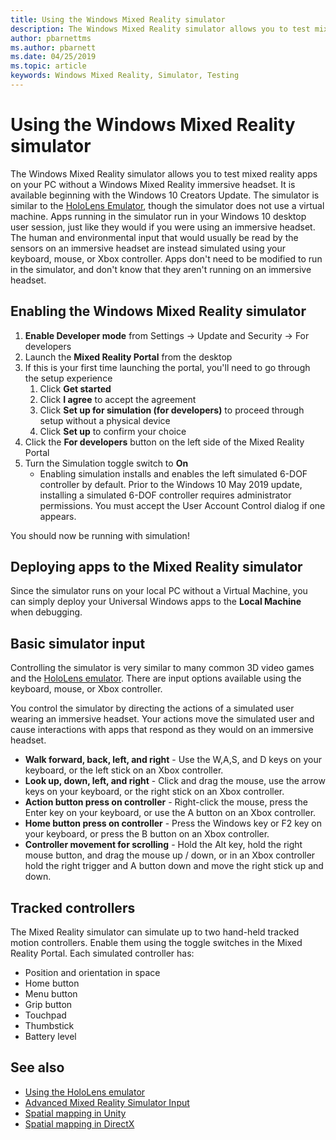 ```yaml
---
title: Using the Windows Mixed Reality simulator
description: The Windows Mixed Reality simulator allows you to test mixed reality apps on your PC without a Windows Mixed Reality immersive headset. 
author: pbarnettms
ms.author: pbarnett
ms.date: 04/25/2019
ms.topic: article
keywords: Windows Mixed Reality, Simulator, Testing
---
```




# Using the Windows Mixed Reality simulator

The Windows Mixed Reality simulator allows you to test mixed reality apps on your PC without a Windows Mixed Reality immersive headset. It is available beginning with the Windows 10 Creators Update. The simulator is similar to the [HoloLens Emulator](using-the-hololens-emulator.md), though the simulator does not use a virtual machine. Apps running in the simulator run in your Windows 10 desktop user session, just like they would if you were using an immersive headset. The human and environmental input that would usually be read by the sensors on an immersive headset are instead simulated using your keyboard, mouse, or Xbox controller. Apps don't need to be modified to run in the simulator, and don't know that they aren't running on an immersive headset.

## Enabling the Windows Mixed Reality simulator

1. **Enable Developer mode** from Settings -> Update and Security -> For developers
2. Launch the **Mixed Reality Portal** from the desktop
3. If this is your first time launching the portal, you'll need to go through the setup experience
   1. Click **Get started**
   2. Click **I agree** to accept the agreement
   3. Click **Set up for simulation (for developers)** to proceed through setup without a physical device
   4. Click **Set up** to confirm your choice
4. Click the **For developers** button on the left side of the Mixed Reality Portal
5. Turn the Simulation toggle switch to **On**
   * Enabling simulation installs and enables the left simulated 6-DOF controller by default.  Prior to the Windows 10 May 2019 update, installing a simulated 6-DOF controller requires administrator permissions.  You must accept the User Account Control dialog if one appears.

You should now be running with simulation!

## Deploying apps to the Mixed Reality simulator

Since the simulator runs on your local PC without a Virtual Machine, you can simply deploy your Universal Windows apps to the **Local Machine** when debugging.

## Basic simulator input

Controlling the simulator is very similar to many common 3D video games and the [HoloLens emulator](using-the-hololens-emulator.md). There are input options available using the keyboard, mouse, or Xbox controller.

You control the simulator by directing the actions of a simulated user wearing an immersive headset. Your actions move the simulated user and cause interactions with apps that respond as they would on an immersive headset.
* **Walk forward, back, left, and right** - Use the W,A,S, and D keys on your keyboard, or the left stick on an Xbox controller.
* **Look up, down, left, and right** - Click and drag the mouse, use the arrow keys on your keyboard, or the right stick on an Xbox controller.
* **Action button press on controller** - Right-click the mouse, press the Enter key on your keyboard, or use the A button on an Xbox controller.
* **Home button press on controller** - Press the Windows key or F2 key on your keyboard, or press the B button on an Xbox controller.
* **Controller movement for scrolling** - Hold the Alt key, hold the right mouse button, and drag the mouse up / down, or in an Xbox controller hold the right trigger and A button down and move the right stick up and down.

## Tracked controllers

The Mixed Reality simulator can simulate up to two hand-held tracked motion controllers. Enable them using the toggle switches in the Mixed Reality Portal. Each simulated controller has:
* Position and orientation in space
* Home button
* Menu button
* Grip button
* Touchpad
* Thumbstick
* Battery level

## See also
* [Using the HoloLens emulator](using-the-hololens-emulator.md)
* [Advanced Mixed Reality Simulator Input](advanced-hololens-emulator-and-mixed-reality-simulator-input.md)
* [Spatial mapping in Unity](spatial-mapping-in-unity.md)
* [Spatial mapping in DirectX](spatial-mapping-in-directx.md)
